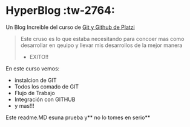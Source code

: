 # HyperBlog :tw-2764:
Un Blog Increible del curso de [Git y Github de Platzi](https://platzi.com/clases/1557-git-github/ "[Git y Github de Platzi")

>Este cruso es lo que estaba necesitando para concoer mas como desarrollar en qeuipo y llevar mis desarrollos de la mejor manera
> * EXITO!!

En este curso vemos:
* instalcion de GIT
* Todos los comado de GIT
* Flujo de Trabajo
* Integración con GITHUB
* y mas!!!

Este readme.MD esuna prueba y** no lo tomes en serio**
